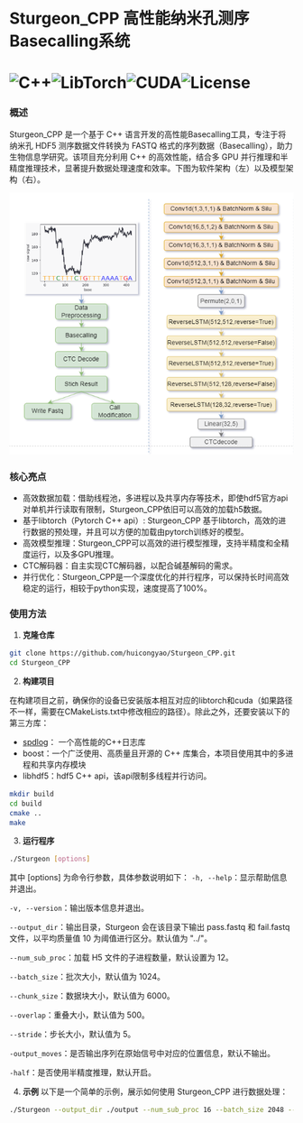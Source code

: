 # Sturgeon_CPP 高性能纳米孔测序Basecalling系统

# ![C++](https://img.shields.io/badge/C++-17-blue?logo=c%2B%2B)![LibTorch](https://img.shields.io/badge/LibTorch-2.0.0-red)![CUDA](https://img.shields.io/badge/CUDA-12.4-green)![License](https://img.shields.io/badge/license-MIT-blue)

### 概述
Sturgeon_CPP 是一个基于 C++ 语言开发的高性能Basecalling工具，专注于将纳米孔 HDF5 测序数据文件转换为 FASTQ 格式的序列数据（Basecalling），助力生物信息学研究。该项目充分利用 C++ 的高效性能，结合多 GPU 并行推理和半精度推理技术，显著提升数据处理速度和效率。下图为软件架构（左）以及模型架构（右）。

![img.png](img.png)

### 核心亮点

- 高效数据加载：借助线程池，多进程以及共享内存等技术，即使hdf5官方api对单机并行读取有限制，Sturgeon_CPP依旧可以高效的加载h5数据。
- 基于libtorch（Pytorch C++ api）: Sturgeon_CPP 基于libtorch，高效的进行数据的预处理，并且可以方便的加载由pytorch训练好的模型。
- 高效模型推理：Sturgeon_CPP可以高效的进行模型推理，支持半精度和全精度运行，以及多GPU推理。
- CTC解码器：自主实现CTC解码器，以配合碱基解码的需求。
- 并行优化：Sturgeon_CPP是一个深度优化的并行程序，可以保持长时间高效稳定的运行，相较于python实现，速度提高了100%。



### 使用方法
1. **克隆仓库**
```bash
git clone https://github.com/huicongyao/Sturgeon_CPP.git
cd Sturgeon_CPP
```
2. **构建项目**

在构建项目之前，确保你的设备已安装版本相互对应的libtorch和cuda（如果路径不一样，需要在CMakeLists.txt中修改相应的路径）。除此之外，还要安装以下的第三方库：

* [spdlog](https://github.com/gabime/spdlog)： 一个高性能的C++日志库
* boost：一个广泛使用、高质量且开源的 C++ 库集合，本项目使用其中的多进程和共享内存模块
* libhdf5：hdf5 C++ api，该api限制多线程并行访问。

```bash
mkdir build
cd build
cmake ..
make
```
3. **运行程序**
```bash
./Sturgeon [options]
```
   其中 [options] 为命令行参数，具体参数说明如下：
   `-h, --help`：显示帮助信息并退出。

   `-v, --version`：输出版本信息并退出。

   `--output_dir`：输出目录，Sturgeon 会在该目录下输出 pass.fastq 和 fail.fastq 文件，以平均质量值 10 为阈值进行区分。默认值为 "../"。

   `--num_sub_proc`：加载 H5 文件的子进程数量，默认设置为 12。

   `--batch_size`：批次大小，默认值为 1024。

   `--chunk_size`：数据块大小，默认值为 6000。

   `--overlap`：重叠大小，默认值为 500。

   `--stride`：步长大小，默认值为 5。

   `-output_moves`：是否输出序列在原始信号中对应的位置信息，默认不输出。

   `-half`：是否使用半精度推理，默认开启。

4. **示例**
   以下是一个简单的示例，展示如何使用 Sturgeon_CPP 进行数据处理：
```   bash
./Sturgeon --output_dir ./output --num_sub_proc 16 --batch_size 2048 --chunk_size 6000 --overlap 500 --stride 5 -output_moves -half
```
